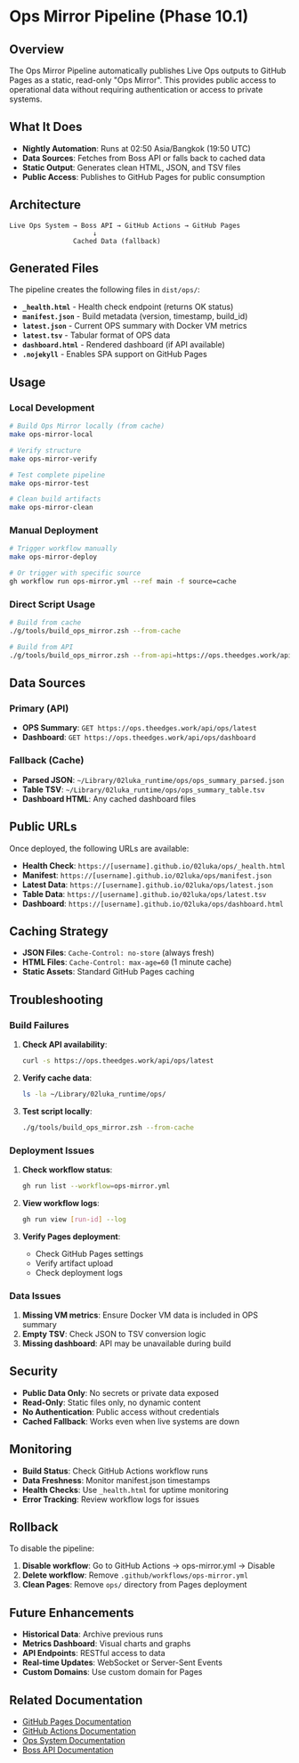 # Ops Mirror Pipeline (Phase 10.1)

## Overview

The Ops Mirror Pipeline automatically publishes Live Ops outputs to GitHub Pages as a static, read-only "Ops Mirror". This provides public access to operational data without requiring authentication or access to private systems.

## What It Does

- **Nightly Automation**: Runs at 02:50 Asia/Bangkok (19:50 UTC)
- **Data Sources**: Fetches from Boss API or falls back to cached data
- **Static Output**: Generates clean HTML, JSON, and TSV files
- **Public Access**: Publishes to GitHub Pages for public consumption

## Architecture

```
Live Ops System → Boss API → GitHub Actions → GitHub Pages
                     ↓
                Cached Data (fallback)
```

## Generated Files

The pipeline creates the following files in `dist/ops/`:

- **`_health.html`** - Health check endpoint (returns OK status)
- **`manifest.json`** - Build metadata (version, timestamp, build_id)
- **`latest.json`** - Current OPS summary with Docker VM metrics
- **`latest.tsv`** - Tabular format of OPS data
- **`dashboard.html`** - Rendered dashboard (if API available)
- **`.nojekyll`** - Enables SPA support on GitHub Pages

## Usage

### Local Development

```bash
# Build Ops Mirror locally (from cache)
make ops-mirror-local

# Verify structure
make ops-mirror-verify

# Test complete pipeline
make ops-mirror-test

# Clean build artifacts
make ops-mirror-clean
```

### Manual Deployment

```bash
# Trigger workflow manually
make ops-mirror-deploy

# Or trigger with specific source
gh workflow run ops-mirror.yml --ref main -f source=cache
```

### Direct Script Usage

```bash
# Build from cache
./g/tools/build_ops_mirror.zsh --from-cache

# Build from API
./g/tools/build_ops_mirror.zsh --from-api=https://ops.theedges.work/api/ops/latest
```

## Data Sources

### Primary (API)
- **OPS Summary**: `GET https://ops.theedges.work/api/ops/latest`
- **Dashboard**: `GET https://ops.theedges.work/api/ops/dashboard`

### Fallback (Cache)
- **Parsed JSON**: `~/Library/02luka_runtime/ops/ops_summary_parsed.json`
- **Table TSV**: `~/Library/02luka_runtime/ops/ops_summary_table.tsv`
- **Dashboard HTML**: Any cached dashboard files

## Public URLs

Once deployed, the following URLs are available:

- **Health Check**: `https://[username].github.io/02luka/ops/_health.html`
- **Manifest**: `https://[username].github.io/02luka/ops/manifest.json`
- **Latest Data**: `https://[username].github.io/02luka/ops/latest.json`
- **Table Data**: `https://[username].github.io/02luka/ops/latest.tsv`
- **Dashboard**: `https://[username].github.io/02luka/ops/dashboard.html`

## Caching Strategy

- **JSON Files**: `Cache-Control: no-store` (always fresh)
- **HTML Files**: `Cache-Control: max-age=60` (1 minute cache)
- **Static Assets**: Standard GitHub Pages caching

## Troubleshooting

### Build Failures

1. **Check API availability**:
   ```bash
   curl -s https://ops.theedges.work/api/ops/latest
   ```

2. **Verify cache data**:
   ```bash
   ls -la ~/Library/02luka_runtime/ops/
   ```

3. **Test script locally**:
   ```bash
   ./g/tools/build_ops_mirror.zsh --from-cache
   ```

### Deployment Issues

1. **Check workflow status**:
   ```bash
   gh run list --workflow=ops-mirror.yml
   ```

2. **View workflow logs**:
   ```bash
   gh run view [run-id] --log
   ```

3. **Verify Pages deployment**:
   - Check GitHub Pages settings
   - Verify artifact upload
   - Check deployment logs

### Data Issues

1. **Missing VM metrics**: Ensure Docker VM data is included in OPS summary
2. **Empty TSV**: Check JSON to TSV conversion logic
3. **Missing dashboard**: API may be unavailable during build

## Security

- **Public Data Only**: No secrets or private data exposed
- **Read-Only**: Static files only, no dynamic content
- **No Authentication**: Public access without credentials
- **Cached Fallback**: Works even when live systems are down

## Monitoring

- **Build Status**: Check GitHub Actions workflow runs
- **Data Freshness**: Monitor manifest.json timestamps
- **Health Checks**: Use `_health.html` for uptime monitoring
- **Error Tracking**: Review workflow logs for issues

## Rollback

To disable the pipeline:

1. **Disable workflow**: Go to GitHub Actions → ops-mirror.yml → Disable
2. **Delete workflow**: Remove `.github/workflows/ops-mirror.yml`
3. **Clean Pages**: Remove `ops/` directory from Pages deployment

## Future Enhancements

- **Historical Data**: Archive previous runs
- **Metrics Dashboard**: Visual charts and graphs
- **API Endpoints**: RESTful access to data
- **Real-time Updates**: WebSocket or Server-Sent Events
- **Custom Domains**: Use custom domain for Pages

## Related Documentation

- [GitHub Pages Documentation](https://docs.github.com/en/pages)
- [GitHub Actions Documentation](https://docs.github.com/en/actions)
- [Ops System Documentation](./OPS_SYSTEM.md)
- [Boss API Documentation](../boss-api/API_REFERENCE.md)
